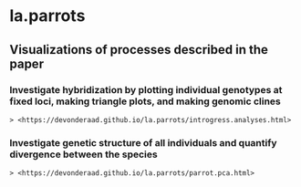 # la.parrots

Visualizations of processes described in the paper
------------

### Investigate hybridization by plotting individual genotypes at fixed loci, making triangle plots, and making genomic clines
    > <https://devonderaad.github.io/la.parrots/introgress.analyses.html>

### Investigate genetic structure of all individuals and quantify divergence between the species
    > <https://devonderaad.github.io/la.parrots/parrot.pca.html>
